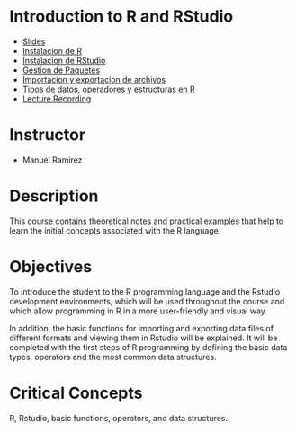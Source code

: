 Introduction to R and RStudio
======
* [Slides](https://github.com/cursobioinfo/BioinformaticsCourse/blob/main/Lectures/Section4)
* [Instalacion de R](https://github.com/CITBM-AAB/Bioinformatics_and_Genomic_Tools_for_Biodiversity_Tutorial/blob/main/Lectures/Section4/Instalacion%20de%20R.md)
* [Instalacion de RStudio](https://github.com/CITBM-AAB/Bioinformatics_and_Genomic_Tools_for_Biodiversity_Tutorial/blob/main/Lectures/Section4/Instalacion%20de%20Rstudio.md)
* [Gestion de Paquetes](https://github.com/CITBM-AAB/Bioinformatics_and_Genomic_Tools_for_Biodiversity_Tutorial/blob/main/Lectures/Section4/Gestion%20de%20Paquetes.md)
* [Importacion y exportacion de archivos](https://github.com/CITBM-AAB/Bioinformatics_and_Genomic_Tools_for_Biodiversity_Tutorial/blob/main/Lectures/Section4/Importacion%20y%20Exportacion%20de%20archivos.md)
* [Tipos de datos, operadores y estructuras en R](https://github.com/CITBM-AAB/Bioinformatics_and_Genomic_Tools_for_Biodiversity_Tutorial/blob/main/Lectures/Section4/Tipos%20de%20datos%2C%20operadores%20y%20estructuras%20en%20R.md)
* [Lecture Recording](https://github.com/cursobioinfo/BioinformaticsCourse/blob/main/Lectures/Section4)

# Instructor
* Manuel Ramirez

# Description
This course contains theoretical notes and practical examples that help to learn the initial concepts associated with the R language.

# Objectives
To introduce the student to the R programming language and the Rstudio development environments, which will be used throughout the course and which allow programming in R in a more user-friendly and visual way. 

In addition, the basic functions for importing and exporting data files of different formats and viewing them in Rstudio will be explained.
It will be completed with the first steps of R programming by defining the basic data types, operators and the most common data structures.

# Critical Concepts
R, Rstudio, basic functions, operators, and data structures.
